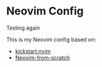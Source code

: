 # Neovim Config

Testing again

This is my Neovim config based on:
- [kickstart.nvim](https://github.com/nvim-lua/kickstart.nvim)
- [Neovim-from-scratch](https://github.com/LunarVim/Neovim-from-scratch)
